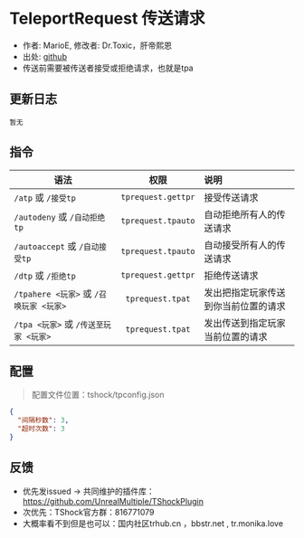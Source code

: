 # TeleportRequest 传送请求

- 作者: MarioE, 修改者: Dr.Toxic，肝帝熙恩
- 出处: [github](https://github.com/MarioE/TeleportRequest)
- 传送前需要被传送者接受或拒绝请求，也就是tpa

## 更新日志

```
暂无
```

## 指令
| 语法                     |         权限             |   说明               |
| ------------------------ | :---------------------: | :------------------- |
| `/atp` 或 `/接受tp`      | `tprequest.gettpr`      | 接受传送请求          |
| `/autodeny` 或 `/自动拒绝tp` | `tprequest.tpauto` | 自动拒绝所有人的传送请求 |
| `/autoaccept` 或 `/自动接受tp` | `tprequest.tpauto` | 自动接受所有人的传送请求 |
| `/dtp` 或 `/拒绝tp`      | `tprequest.gettpr`      | 拒绝传送请求          |
| `/tpahere <玩家>` 或 `/召唤玩家 <玩家>` | `tprequest.tpat`        | 发出把指定玩家传送到你当前位置的请求 |
| `/tpa <玩家>` 或 `/传送至玩家 <玩家>` | `tprequest.tpat`        | 发出传送到指定玩家当前位置的请求 |


## 配置
> 配置文件位置：tshock/tpconfig.json
```json
{
  "间隔秒数": 3,
  "超时次数": 3
}
```
## 反馈
- 优先发issued -> 共同维护的插件库：https://github.com/UnrealMultiple/TShockPlugin
- 次优先：TShock官方群：816771079
- 大概率看不到但是也可以：国内社区trhub.cn ，bbstr.net , tr.monika.love

